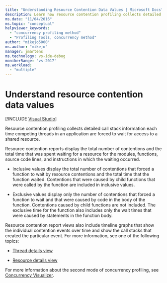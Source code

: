 ```yaml
---
title: "Understanding Resource Contention Data Values | Microsoft Docs"
description: Learn how resource contention profiling collects detailed information when competing threads in an application are forced to wait for access to a shared resource.
ms.date: "11/04/2016"
ms.topic: "conceptual"
helpviewer_keywords:
  - "concurrency profiling method"
  - "Profiling Tools, concurrency method"
author: "mikejo5000"
ms.author: "mikejo"
manager: jmartens
ms.technology: vs-ide-debug
monikerRange: 'vs-2017'
ms.workload:
  - "multiple"
---
```

# Understand resource contention data values

 [!INCLUDE [Visual Studio](~/includes/applies-to-version/vs-not-mac.md)]

Resource contention profiling collects detailed call stack information each time competing threads in an application are forced to wait for access to a shared resource.

Resource contention reports display the total number of contentions and the total time that was spent waiting for a resource for the modules, functions, source code lines, and instructions in which the waiting occurred.

- Inclusive values display the total number of contentions that forced a function to wait by resource contentions and the total time that the function waited.  Contentions that were caused by child functions that were called by the function are included in inclusive values.

- Exclusive values display only the number of contentions that forced a function to wait and that were caused by code in the body of the function. Contentions caused by child functions are not included. The exclusive time for the function also includes only the wait times that were caused by statements in the function body.

Resource contention report views also include timeline graphs that show the individual contention events over time and show the call stacks that created the particular event. For more information, see one of the following topics:

- [Thread details view](../profiling/thread-details-view-contention-data.md)

- [Resource details view](../profiling/resource-details-view-contention-data.md)

For more information about the second mode of concurrency profiling, see [Concurrency Visualizer](../profiling/concurrency-visualizer.md).

